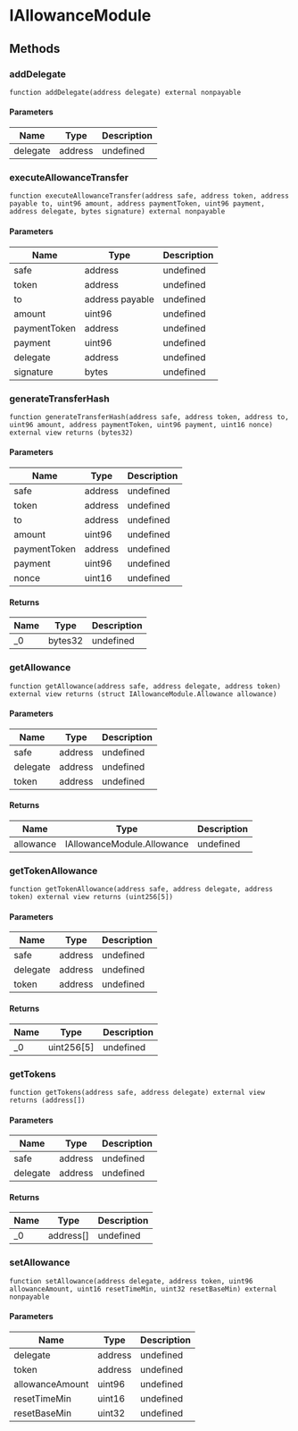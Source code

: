 # IAllowanceModule









## Methods

### addDelegate

```solidity
function addDelegate(address delegate) external nonpayable
```





#### Parameters

| Name | Type | Description |
|---|---|---|
| delegate | address | undefined |

### executeAllowanceTransfer

```solidity
function executeAllowanceTransfer(address safe, address token, address payable to, uint96 amount, address paymentToken, uint96 payment, address delegate, bytes signature) external nonpayable
```





#### Parameters

| Name | Type | Description |
|---|---|---|
| safe | address | undefined |
| token | address | undefined |
| to | address payable | undefined |
| amount | uint96 | undefined |
| paymentToken | address | undefined |
| payment | uint96 | undefined |
| delegate | address | undefined |
| signature | bytes | undefined |

### generateTransferHash

```solidity
function generateTransferHash(address safe, address token, address to, uint96 amount, address paymentToken, uint96 payment, uint16 nonce) external view returns (bytes32)
```





#### Parameters

| Name | Type | Description |
|---|---|---|
| safe | address | undefined |
| token | address | undefined |
| to | address | undefined |
| amount | uint96 | undefined |
| paymentToken | address | undefined |
| payment | uint96 | undefined |
| nonce | uint16 | undefined |

#### Returns

| Name | Type | Description |
|---|---|---|
| _0 | bytes32 | undefined |

### getAllowance

```solidity
function getAllowance(address safe, address delegate, address token) external view returns (struct IAllowanceModule.Allowance allowance)
```





#### Parameters

| Name | Type | Description |
|---|---|---|
| safe | address | undefined |
| delegate | address | undefined |
| token | address | undefined |

#### Returns

| Name | Type | Description |
|---|---|---|
| allowance | IAllowanceModule.Allowance | undefined |

### getTokenAllowance

```solidity
function getTokenAllowance(address safe, address delegate, address token) external view returns (uint256[5])
```





#### Parameters

| Name | Type | Description |
|---|---|---|
| safe | address | undefined |
| delegate | address | undefined |
| token | address | undefined |

#### Returns

| Name | Type | Description |
|---|---|---|
| _0 | uint256[5] | undefined |

### getTokens

```solidity
function getTokens(address safe, address delegate) external view returns (address[])
```





#### Parameters

| Name | Type | Description |
|---|---|---|
| safe | address | undefined |
| delegate | address | undefined |

#### Returns

| Name | Type | Description |
|---|---|---|
| _0 | address[] | undefined |

### setAllowance

```solidity
function setAllowance(address delegate, address token, uint96 allowanceAmount, uint16 resetTimeMin, uint32 resetBaseMin) external nonpayable
```





#### Parameters

| Name | Type | Description |
|---|---|---|
| delegate | address | undefined |
| token | address | undefined |
| allowanceAmount | uint96 | undefined |
| resetTimeMin | uint16 | undefined |
| resetBaseMin | uint32 | undefined |




